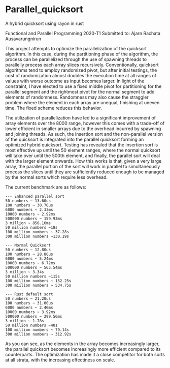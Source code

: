 # Parallel_quicksort
A hybrid quicksort using rayon in rust

Functional and Parallel Programming 2020-T1
Submitted to: Ajarn Rachata Ausavarungnirun 

This project attempts to optimize the parallelization of the quicksort algorithm. In this case, during the partitioning
phase of the algorithm, the process can be parallelized through the use of spawning threads to parallelly process each array
slices recursively. Conventionally, quicksort algorithms tend to employ randomized pivot, but after initial testings, the
cost of randomization almost doubles the execution time at all ranges of values with worse outcome as input becomes larger.
In light of the constraint, I have elected to use a fixed middle pivot for partitioning for the parallel segment and
the rightmost pivot for the normal segment to add elements of randomness. Randomness may also cause the straggler problem where
the element in each array are unequal, finishing at uneven time. The fixed scheme reduces this behavior.

The utilization of parallelization have led to a significant improvement of array elements over the 8000 range, however this comes with
a trade-off of lower efficient in smaller arrays due to the overhead incurred by spawning and joining threads. As such, the insertion sort
and the non-parallel version of the quicksort is integrated into the parallel quicksort forming an optimized hybrid quicksort. Testing has
revealed that the insertion sort is most effective up until the 50 element ranges, where the normal quicksort will take over until the 500th element,
and finally, the parallel sort will deal with the larger element onwards. How this works is that, given a very large array, the parallel portion of the sort
will work in parallel to simultaneously process the slices until they are sufficiently reduced enough to be managed by the normal sorts which require less overhead.

The current benchmark are as follows:

    --- Enhanced parallel sort
    50 numbers ~ 13.60us
    100 numbers ~ 30.70us
    6000 numbers ~ 2.33ms
    10000 numbers ~ 2.92ms
    500000 numbers ~ 159.93ms
    3 million ~ 856.16ms
    50 million numbers ~18s
    100 million numbers ~ 37.28s
    300 million numbers ~130.19s
    
    --- Normal Quicksort
    50 numbers ~ 12.80us
    100 numbers ~ 28.80us
    6000 numbers ~ 5.24ms
    10000 numbers ~ 6.72ms
    500000 numbers ~ 565.54ms
    3 million ~ 3.34s
    50 million numbers ~115s
    100 million numbers ~ 152.25s
    300 miilion numbers ~ 534.75s
    
    --- Rust default sort
    50 numbers ~ 21.20us
    100 numbers ~ 31.00us
    6000 numbers ~ 2.46ms
    10000 numbers ~ 3.92ms
    500000 numbers ~ 299.56ms
    3 million ~ 1.78s
    50 million numbers ~40s
    100 million numbers ~ 79.14s
    300 million numbers ~ 312.92s
   
As you can see, as the elements in the array becomes increasingly larger, the parallel quicksort becomes increasingly more efficient compared to its counterparts. The optimization has made it a close competitor for both sorts at all strata, with the increasing effectiness on scale.
